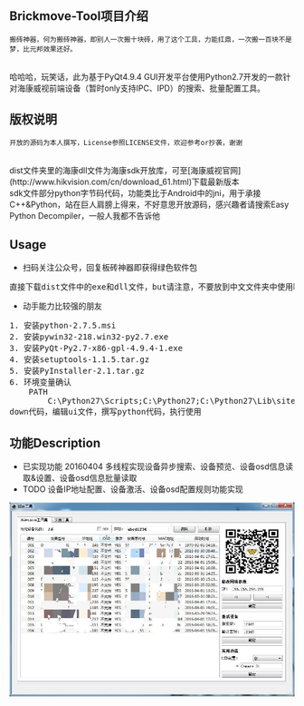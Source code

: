 ## Brickmove-Tool项目介绍
	搬砖神器，何为搬砖神器，即别人一次搬十块砖，用了这个工具，力能扛鼎，一次搬一百块不是梦，比元邦效果还好。
<br/>
	哈哈哈，玩笑话，此为基于PyQt4.9.4 GUI开发平台使用Python2.7开发的一款针对海康威视前端设备（暂时only支持IPC、IPD）的搜索、批量配置工具。

## 版权说明
	开放的源码为本人撰写，License参照LICENSE文件，欢迎参考or抄袭，谢谢
<br/>
	dist文件夹里的海康dll文件为海康sdk开放库，可至[海康威视官网](http://www.hikvision.com/cn/download_61.html)下载最新版本
<br/>
	sdk文件部分python字节码代码，功能类比于Android中的jni，用于承接C++&Python，站在巨人肩膀上得来，不好意思开放源码，感兴趣者请搜索Easy Python Decompiler，一般人我都不告诉他

## Usage
* 扫码关注公众号，回复板砖神器即获得绿色软件包
<pre>
直接下载dist文件中的exe和dll文件，but请注意，不要放到中文文件夹中使用哦，会起不来。。。
</pre>
* 动手能力比较强的朋友
<pre>
1. 安装python-2.7.5.msi
2. 安装pywin32-218.win32-py2.7.exe
3. 安装PyQt-Py2.7-x86-gpl-4.9.4-1.exe
4. 安装setuptools-1.1.5.tar.gz
5. 安装PyInstaller-2.1.tar.gz
6. 环境变量确认
	PATH
		C:\Python27\Scripts;C:\Python27;C:\Python27\Lib\site-packages\PyQt4;
down代码，编辑ui文件，撰写python代码，执行使用
</pre>

## 功能Description
* 已实现功能
	20160404 多线程实现设备异步搜索、设备预览、设备osd信息读取&设置、设备osd信息批量读取
* TODO
	设备IP地址配置、设备激活、设备osd配置规则功能实现

![gui](gui.jpg)